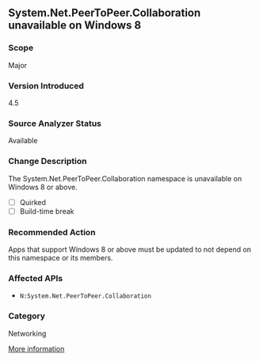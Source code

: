 ## System.Net.PeerToPeer.Collaboration unavailable on Windows 8

### Scope
Major

### Version Introduced
4.5

### Source Analyzer Status
Available

### Change Description

The System.Net.PeerToPeer.Collaboration namespace is unavailable on Windows 8 or above.

- [ ] Quirked
- [ ] Build-time break

### Recommended Action
Apps that support Windows 8 or above must be updated to not depend on this namespace or its members.

### Affected APIs
* `N:System.Net.PeerToPeer.Collaboration`

### Category
Networking

[More information](https://msdn.microsoft.com/en-us/library/hh367887#network)

<!-- breaking change id: 11 -->
